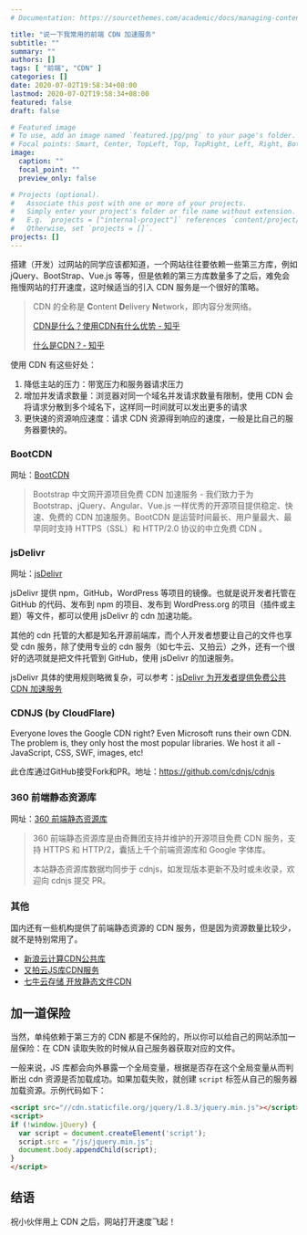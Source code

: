 ```yaml
---
# Documentation: https://sourcethemes.com/academic/docs/managing-content/

title: "说一下我常用的前端 CDN 加速服务"
subtitle: ""
summary: ""
authors: []
tags: [ "前端", "CDN" ]
categories: []
date: 2020-07-02T19:58:34+08:00
lastmod: 2020-07-02T19:58:34+08:00
featured: false
draft: false

# Featured image
# To use, add an image named `featured.jpg/png` to your page's folder.
# Focal points: Smart, Center, TopLeft, Top, TopRight, Left, Right, BottomLeft, Bottom, BottomRight.
image:
  caption: ""
  focal_point: ""
  preview_only: false

# Projects (optional).
#   Associate this post with one or more of your projects.
#   Simply enter your project's folder or file name without extension.
#   E.g. `projects = ["internal-project"]` references `content/project/deep-learning/index.md`.
#   Otherwise, set `projects = []`.
projects: []
---
```


搭建（开发）过网站的同学应该都知道，一个网站往往要依赖一些第三方库，例如 jQuery、BootStrap、Vue.js 等等，但是依赖的第三方库数量多了之后，难免会拖慢网站的打开速度，这时候适当的引入 CDN 服务是一个很好的策略。

> CDN 的全称是 **C**ontent **D**elivery **N**etwork，即内容分发网络。
>
> [CDN是什么？使用CDN有什么优势 - 知乎](https://www.zhihu.com/question/36514327)
>
> [什么是CDN？- 知乎](https://www.zhihu.com/question/37353035)

使用 CDN 有这些好处：
1. 降低主站的压力：带宽压力和服务器请求压力
2. 增加并发请求数量：浏览器对同一个域名并发请求数量有限制，使用 CDN 会将请求分散到多个域名下，这样同一时间就可以发出更多的请求
3. 更快速的资源响应速度：请求 CDN 资源得到响应的速度，一般是比自己的服务器要快的。


### BootCDN

网址：[BootCDN](https://www.bootcdn.cn/)

> Bootstrap 中文网开源项目免费 CDN 加速服务 - 我们致力于为 Bootstrap、jQuery、Angular、Vue.js 一样优秀的开源项目提供稳定、快速、免费的 CDN 加速服务。BootCDN 是运营时间最长、用户量最大、最早同时支持 HTTPS（SSL）和 HTTP/2.0 协议的中立免费 CDN 。

### jsDelivr

网址：[jsDelivr](https://cdn.jsdelivr.net/)

jsDelivr 提供 npm，GitHub，WordPress 等项目的镜像。也就是说开发者托管在 GitHub 的代码、发布到 npm 的项目、发布到 WordPress.org 的项目（插件或主题）等文件，都可以使用 jsDelivr 的 cdn 加速功能。

其他的 cdn 托管的大都是知名开源前端库，而个人开发者想要让自己的文件也享受 cdn 服务，除了使用专业的 cdn 服务（如七牛云、又拍云）之外，还有一个很好的选项就是把文件托管到 GitHub，使用 jsDelivr 的加速服务。

jsDelivr 具体的使用规则略微复杂，可以参考：[jsDelivr 为开发者提供免费公共 CDN 加速服务](https://blog.csdn.net/larpland/article/details/101349605)

### CDNJS (by CloudFlare)

Everyone loves the Google CDN right? Even Microsoft runs their own CDN.
The problem is, they only host the most popular libraries.
We host it all - JavaScript, CSS, SWF, images, etc!

此仓库通过GitHub接受Fork和PR。地址：https://github.com/cdnjs/cdnjs

### 360 前端静态资源库

网址：[360 前端静态资源库](https://cdn.baomitu.com/)

> 360 前端静态资源库是由奇舞团支持并维护的开源项目免费 CDN 服务，支持 HTTPS 和 HTTP/2，囊括上千个前端资源库和 Google 字体库。
>
> 本站静态资源库数据均同步于 cdnjs，如发现版本更新不及时或未收录，欢迎向 cdnjs 提交 PR。


### 其他

国内还有一些机构提供了前端静态资源的 CDN 服务，但是因为资源数量比较少，就不是特别常用了。

+ [新浪云计算CDN公共库](http://lib.sinaapp.com/)
+ [又拍云JS库CDN服务](http://jscdn.upai.com/)
+ [七牛云存储 开放静态文件CDN](http://www.staticfile.org/)


## 加一道保险

当然，单纯依赖于第三方的 CDN 都是不保险的，所以你可以给自己的网站添加一层保险：在 CDN 读取失败的时候从自己服务器获取对应的文件。

一般来说，JS 库都会向外暴露一个全局变量，根据是否存在这个全局变量从而判断出 cdn 资源是否加载成功。如果加载失败，就创建 `script` 标签从自己的服务器加载资源。示例代码如下：

```html
<script src="//cdn.staticfile.org/jquery/1.8.3/jquery.min.js"></script>
<script>
if (!window.jQuery) {
  var script = document.createElement('script');
  script.src = "/js/jquery.min.js";
  document.body.appendChild(script);
}
</script>
```

## 结语

祝小伙伴用上 CDN 之后，网站打开速度飞起！